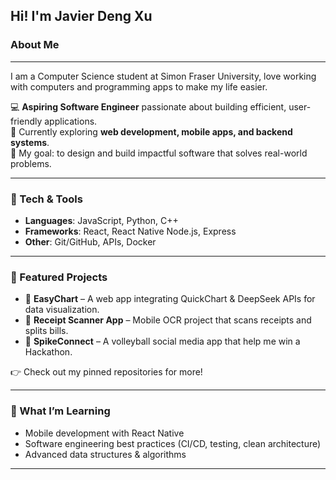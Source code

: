 ## Hi! I'm Javier Deng Xu

### About Me
---
I am a Computer Science student at Simon Fraser University, love working with computers and programming apps to make my life easier.

💻 **Aspiring Software Engineer** passionate about building efficient, user-friendly applications.  
🚀 Currently exploring **web development, mobile apps, and backend systems**.  
🎯 My goal: to design and build impactful software that solves real-world problems.  

---

### 🔧 Tech & Tools  
- **Languages**: JavaScript, Python, C++  
- **Frameworks**: React, React Native Node.js, Express  
- **Other**: Git/GitHub, APIs, Docker  

---

### 📌 Featured Projects  
- 📱 **EasyChart** – A web app integrating QuickChart & DeepSeek APIs for data visualization.  
- 🤖 **Receipt Scanner App** – Mobile OCR project that scans receipts and splits bills.  
- 🏐 **SpikeConnect** – A volleyball social media app that help me win a Hackathon.  

👉 Check out my pinned repositories for more!  

---

### 🌱 What I’m Learning  
- Mobile development with React Native  
- Software engineering best practices (CI/CD, testing, clean architecture)  
- Advanced data structures & algorithms  

---

<!--
**DenkuKuro/DenkuKuro** is a ✨ _special_ ✨ repository because its `README.md` (this file) appears on your GitHub profile.

Here are some ideas to get you started:

- 🔭 I’m currently working on ...
- 🌱 I’m currently learning ...
- 👯 I’m looking to collaborate on ...
- 🤔 I’m looking for help with ...
- 💬 Ask me about ...
- 📫 How to reach me: ...
- 😄 Pronouns: ...
- ⚡ Fun fact: ...
-->
